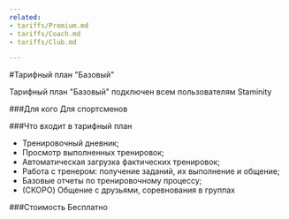```yaml
---
related:
- tariffs/Premium.md
- tariffs/Coach.md
- tariffs/Club.md

---
```



#Тарифный план "Базовый"

Тарифный план "Базовый" подключен всем пользователям Staminity

###Для кого
Для спортсменов

###Что входит в тарифный план
* Тренировочный дневник;
* Просмотр выполненных тренировок;
* Автоматическая загрузка фактических тренировок;
* Работа с тренером: получение заданий, их выполнение и общение;
* Базовые отчеты по тренировочному процессу;
* (CКОРО) Общение с друзьями, соревнования в группах

###Стоимость
Бесплатно